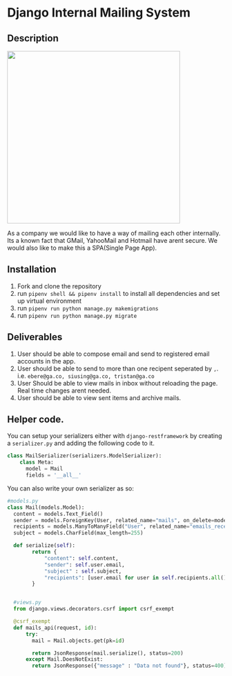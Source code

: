 # Django Internal Mailing System

## Description

<img src="https://www.lifewire.com/thmb/Jgby1eVME4lmPMnh6duppa9Q9r0=/1414x943/filters:no_upscale():max_bytes(150000):strip_icc():format(webp)/yandex-mail-10d3b62f5ac342ee956fa9cdc1a551b0.png" width="400" />

As a company we would like to have a way of mailing each other internally. Its a known fact that GMail, YahooMail and Hotmail have arent secure. We would also like to make this a SPA(Single Page App).

## Installation

1. Fork and clone the repository
1. run `pipenv shell && pipenv install` to install all dependencies and set up virtual environment
1. run `pipenv run python manage.py makemigrations`
1. run `pipenv run python manage.py migrate`

## Deliverables

1. User should be able to compose email and send to registered email accounts in the app.
1. User should be able to send to more than one recipent seperated by `,`. i.e. `ebere@ga.co, siusing@ga.co, tristan@ga.co`
1. User Should be able to view mails in inbox without reloading the page. Real time changes arent needed.
1. User should be able to view sent items and archive mails.

## Helper code.

You can setup your serializers either with `django-restframework` by creating a `serializer.py` and adding the following code to it.

```python
class MailSerializer(serializers.ModelSerializer):
    class Meta:
      model = Mail
      fields = '__all__'
```

You can also write your own serializer as so:

```python
#models.py
class Mail(models.Model):
  content = models.Text_Field()
  sender = models.ForeignKey(User, related_name="mails", on_delete=models.CASCADE)
  recipients = models.ManyToManyField("User", related_name="emails_received")
  subject = models.CharField(max_length=255)

  def serialize(self):
        return {
            "content": self.content,
            "sender": self.user.email,
            "subject" : self.subject,
            "recipients": [user.email for user in self.recipients.all()]
        }


  #views.py
  from django.views.decorators.csrf import csrf_exempt

  @csrf_exempt
  def mails_api(request, id):
      try:
        mail = Mail.objects.get(pk=id)

        return JsonResponse(mail.serialize(), status=200)
      except Mail.DoesNotExist:
        return JsonResponse({"message" : "Data not found"}, status=400)

```
